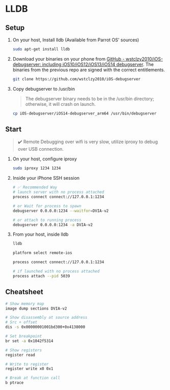 # LLDB
## Setup
1. On your host, Install lldb (Available from Parrot OS' sources)
	```bash
	sudo apt-get install lldb
	```
2. Download your binaries on your phone from [GitHub - wstclzy2010/iOS-debugserver: including iOS10/iOS12/iOS13/iOS14 debugserver](https://github.com/wstclzy2010/iOS-debugserver). The binaries from the previous repo are signed with the correct entitlements.
	```bash
	git clone https://github.com/wstclzy2010/iOS-debugserver
	```
3. Copy debugserver to /usr/bin
	> The debugserver binary needs to be in the /usr/bin directory; otherwise, it will crash on launch.
	
	```bash
	cp iOS-debugserver/iOS14-debugserver_arm64 /usr/bin/debugserver
	```

## Start
> ✔️ Remote Debugging over wifi is very slow, utilize iproxy to debug over USB connection.

1. On your host, configure iproxy
	```bash
	sudo iproxy 1234 1234
	```
2. Inside your iPhone SSH session
	```bash
	# ✅ Recommended Way 
	# launch server with no process attached
	process connect connect://127.0.0.1:1234
	
	# or Wait for process to spawn
	debugserver 0.0.0.0:1234 --waitfor=DVIA-v2
	
	# or attach to running process
	debugserver 0.0.0.0:1234 -a DVIA-v2
	```
3. From your host, inside lldb
	```bash
	lldb
	
	platform select remote-ios
	
	process connect connect://127.0.0.1:1234
	
	# if launched with no process attached
	process attach --pid 5039
	```

## Cheatsheet
```bash
# Show memory map
image dump sections DVIA-v2

# Show disassembly at source address
# Src + offset
dis -s 0x00000001001bd300+0x4138000

# Set breakpoint
br set -a 0x1042f5314

# Show registers
register read

# Write to register
register write x0 0x1

# Break at function call
b ptrace
```